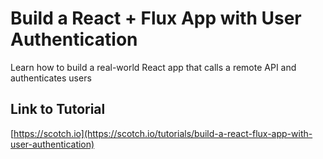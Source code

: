 # Build a React + Flux App with User Authentication

Learn how to build a real-world React app that calls a remote API and authenticates users

## Link to Tutorial

[https://scotch.io](https://scotch.io/tutorials/build-a-react-flux-app-with-user-authentication)

